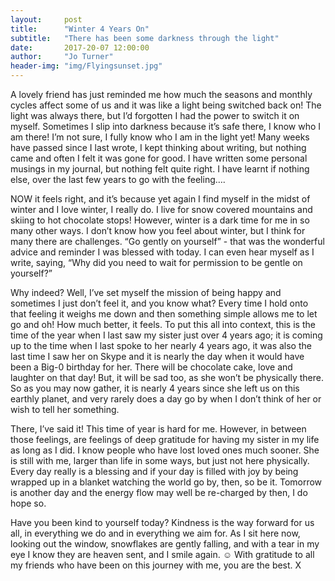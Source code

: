 ```yaml
---
layout:     post
title:      "Winter 4 Years On"
subtitle:   "There has been some darkness through the light"
date:       2017-20-07 12:00:00
author:     "Jo Turner"
header-img: "img/Flyingsunset.jpg"
---
```


A lovely friend has just reminded me how much the seasons and monthly cycles affect some of us and it was like a light being switched back on! The light was always there, but I’d forgotten I had the power to switch it on myself. Sometimes I slip into darkness because it’s safe there, I know who I am there! I’m not sure, I fully know who I am in the light yet! Many weeks have passed since I last wrote, I kept thinking about writing, but nothing came and often I felt it was gone for good. I have written some personal musings in my journal, but nothing felt quite right. I have learnt if nothing else, over the last few years to go with the feeling….

NOW it feels right, and it’s because yet again I find myself in the midst of winter and I love winter, I really do. I live for snow covered mountains and skiing to hot chocolate stops! However, winter is a dark time for me in so many other ways. I don’t know how you feel about winter, but I think for many there are challenges. “Go gently on yourself” - that was the wonderful advice and reminder I was blessed with today. I can even hear myself as I write, saying, “Why did you need to wait for permission to be gentle on yourself?” 

Why indeed? Well, I’ve set myself the mission of being happy and sometimes I just don’t feel it, and you know what? Every time I hold onto that feeling it weighs me down and then something simple allows me to let go and oh! How much better, it feels. To put this all into context, this is the time of the year when I last saw my sister just over 4 years ago; it is coming up to the time when I last spoke to her nearly 4 years ago, it was also the last time I saw her on Skype and it is nearly the day when it would have been a Big-0 birthday for her. There will be chocolate cake, love and laughter on that day! But, it will be sad too, as she won’t be physically there. So as you may now gather, it is nearly 4 years since she left us on this earthly planet, and very rarely does a day go by when I don’t think of her or wish to tell her something. 

There, I’ve said it! This time of year is hard for me. However, in between those feelings, are feelings of deep gratitude for having my sister in my life as long as I did. I know people who have lost loved ones much sooner. She is still with me, larger than life in some ways, but just not here physically. Every day really is a blessing and if your day is filled with joy by being wrapped up in a blanket watching the world go by, then, so be it. Tomorrow is another day and the energy flow may well be re-charged by then, I do hope so.  

Have you been kind to yourself today? Kindness is the way forward for us all, in everything we do and in everything we aim for. As I sit here now, looking out the window, snowflakes are gently falling, and with a tear in my eye I know they are heaven sent, and I smile again. ☺ With gratitude to all my friends who have been on this journey with me, you are the best. X 

